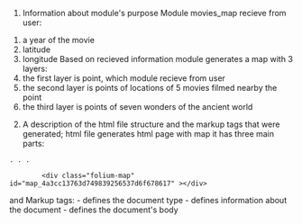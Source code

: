 1. Information about module's purpose
Module movies_map recieve from user:
1) a year of the movie
2) latitude
3) longitude
Based on recieved information module generates a map with 3 layers:
1) the first layer is point, which module recieve from user
2) the second layer is points of locations of 5 movies filmed nearby the point
3) the third layer is points of seven wonders of the ancient world

2. A description of the html file structure and the markup tags that were generated;
html file generates html page with map
it has three main parts:
<head>    
    <meta http-equiv="content-type" content="text/html; charset=UTF-8" />
    
    . . . 
    
</head>

<body>    
    
            <div class="folium-map" id="map_4a3cc13763d749839256537d6f678617" ></div>
        
</body>
and
<script>    
    
            var map_4a3cc13763d749839256537d6f678617 = L.map(
            
            . . .
            
</script>
Markup tags:
<!DOCTYPE> - defines the document type
<head> - defines information about the document
<body> - defines the document's body
<script> - defines a client-side script
<link> - defines the relationship between a document and an external resource (most used to link to style sheets)
<style> - defines style information for a document
<div> - defines a section in a document


3. Short conclusion about information, which map gives you:
You can discover which movie, where filmed near you and where are 7 wonders of the ancient world on the map

4. Startup example (year and location) of input and screenshot of generated map
Enter a year of the movie: 2009
Enter your latitude: 4.83993
Enter your longitude: 5.83902
Map is generating...
Please wait...